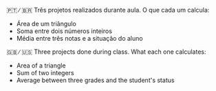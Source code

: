🇵🇹 ∕ 🇧🇷 Três projetos realizados durante aula. O que cada um calcula:
- Área de um triângulo
- Soma entre dois números inteiros
- Média entre três notas e a situação do aluno

🇬🇧 ∕ 🇺🇸 Three projects done during class. What each one calculates:
- Area of a triangle
- Sum of two integers
- Average between three grades and the student's status
